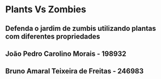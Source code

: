 # Plants Vs Zombies

## Defenda o jardim de zumbis utilizando plantas com diferentes propriedades

## João Pedro Carolino Morais - 198932

## Bruno Amaral Teixeira de Freitas - 246983
